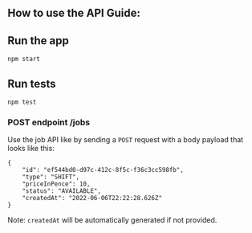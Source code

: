 ## How to use the API Guide:

## Run the app 
`npm start`

## Run tests 
`npm test`

### POST endpoint /jobs
Use the job API like by sending a `POST` request with a body payload that looks like this:

```
{
	"id": "ef544bd0-d97c-412c-8f5c-f36c3cc598fb",
	"type": "SHIFT",
	"priceInPence": 10,
	"status": "AVAILABLE",
	"createdAt": "2022-06-06T22:22:28.626Z" 
}

```
Note: `createdAt` will be automatically generated if not provided.